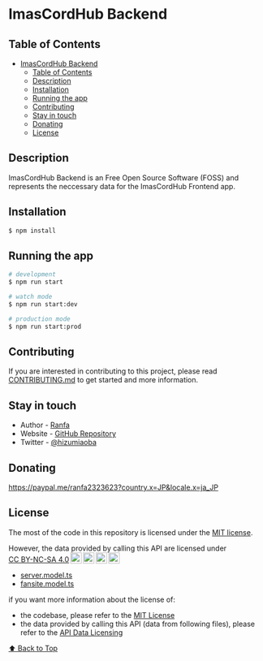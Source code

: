 # ImasCordHub Backend

## Table of Contents
- [ImasCordHub Backend](#imascordhub-backend)
  - [Table of Contents](#table-of-contents)
  - [Description](#description)
  - [Installation](#installation)
  - [Running the app](#running-the-app)
  - [Contributing](#contributing)
  - [Stay in touch](#stay-in-touch)
  - [Donating](#donating)
  - [License](#license)


## Description

ImasCordHub Backend is an Free Open Source Software (FOSS) and represents the neccessary data for the ImasCordHub Frontend app. 

## Installation

```bash
$ npm install
```

## Running the app

```bash
# development
$ npm run start

# watch mode
$ npm run start:dev

# production mode
$ npm run start:prod
```

## Contributing

If you are interested in contributing to this project, please read [CONTRIBUTING.md](CONTRIBUTING.md) to get started and more information.

## Stay in touch

- Author - [Ranfa](https://hizumiaoba.github.io/Personal-pages/)
- Website - [GitHub Repository](https://github.com/Secret-Society-Braid/imas-cord-hub-backend)
- Twitter - [@hizumiaoba](https://twitter.com/hizumiaoba)

## Donating

https://paypal.me/ranfa2323623?country.x=JP&locale.x=ja_JP

## License

The most of the code in this repository is licensed under the [MIT license](LICENSE).

<p xmlns:cc="http://creativecommons.org/ns#" xmlns:dct="http://purl.org/dc/terms/">However, the data provided by calling this API are licensed under <a href="http://creativecommons.org/licenses/by-nc-sa/4.0/?ref=chooser-v1" target="_blank" rel="license noopener noreferrer" style="display:inline-block;">CC BY-NC-SA 4.0<img style="height:22px!important;margin-left:3px;vertical-align:text-bottom;" src="https://mirrors.creativecommons.org/presskit/icons/cc.svg?ref=chooser-v1"><img style="height:22px!important;margin-left:3px;vertical-align:text-bottom;" src="https://mirrors.creativecommons.org/presskit/icons/by.svg?ref=chooser-v1"><img style="height:22px!important;margin-left:3px;vertical-align:text-bottom;" src="https://mirrors.creativecommons.org/presskit/icons/nc.svg?ref=chooser-v1"><img style="height:22px!important;margin-left:3px;vertical-align:text-bottom;" src="https://mirrors.creativecommons.org/presskit/icons/sa.svg?ref=chooser-v1"></a></p>

- [server.model.ts](https://github.com/Secret-Society-Braid/imas-cord-hub-backend/blob/main/src/server/model/server.model.ts)
- [fansite.model.ts](https://github.com/Secret-Society-Braid/imas-cord-hub-backend/blob/main/src/fansite/model/fansite.model.ts)

if you want more information about the license of:

- the codebase, please refer to the [MIT License](LICENSE.md)
- the data provided by calling this API (data from following files), please refer to the [API Data Licensing](API_DATA_LICENSE.md)

[⬆️ Back to Top](#table-of-contents)
